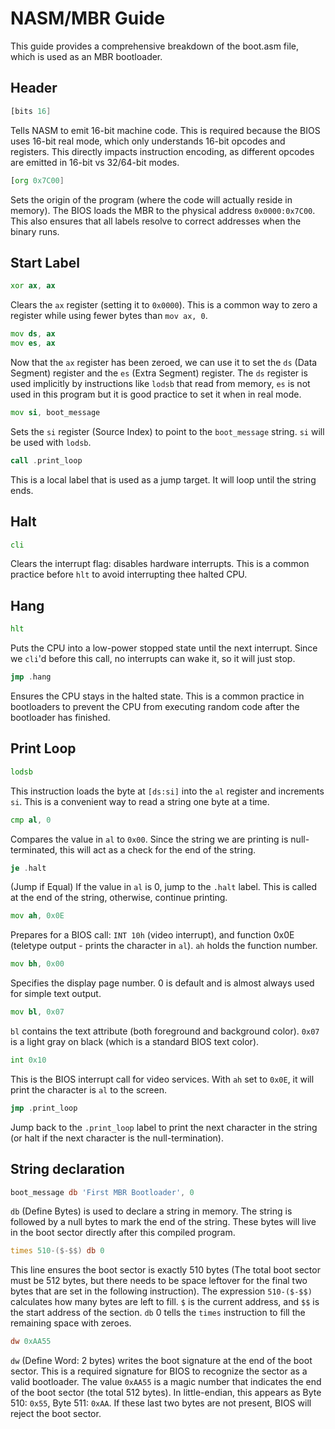 # NASM/MBR Guide

This guide provides a comprehensive breakdown of the boot.asm file, which is used as an MBR bootloader.

## Header

```asm
[bits 16]
```

Tells NASM to emit 16-bit machine code. This is required because the BIOS uses 16-bit real mode, which only understands 16-bit opcodes and registers. This directly impacts instruction encoding, as different opcodes are emitted in 16-bit vs 32/64-bit modes.

```asm
[org 0x7C00]
```

Sets the origin of the program (where the code will actually reside in memory). The BIOS loads the MBR to the physical address `0x0000:0x7C00`. This also ensures that all labels resolve to correct addresses when the binary runs.

## Start Label

```asm
xor ax, ax
```

Clears the `ax` register (setting it to `0x0000`). This is a common way to zero a register while using fewer bytes than `mov ax, 0`.

```asm
mov ds, ax
mov es, ax
```

Now that the `ax` register has been zeroed, we can use it to set the `ds` (Data Segment) register and the `es` (Extra Segment) register. The `ds` register is used implicitly by instructions like `lodsb` that read from memory, `es` is not used in this program but it is good practice to set it when in real mode.

```asm
mov si, boot_message
```

Sets the `si` register (Source Index) to point to the `boot_message` string. `si` will be used with `lodsb`.

```asm
call .print_loop
```

This is a local label that is used as a jump target. It will loop until the string ends.

## Halt

```asm
cli
```

Clears the interrupt flag: disables hardware interrupts. This is a common practice before `hlt` to avoid interrupting thee halted CPU.

## Hang

```asm
hlt
```

Puts the CPU into a low-power stopped state until the next interrupt. Since we `cli`'d before this call, no interrupts can wake it, so it will just stop.

```asm
jmp .hang
```

Ensures the CPU stays in the halted state. This is a common practice in bootloaders to prevent the CPU from executing random code after the bootloader has finished.

## Print Loop

```asm
lodsb
```

This instruction loads the byte at `[ds:si]` into the `al` register and increments `si`. This is a convenient way to read a string one byte at a time.

```asm
cmp al, 0
```

Compares the value in `al` to `0x00`. Since the string we are printing is null-terminated, this will act as a check for the end of the string.

```asm
je .halt
```

(Jump if Equal) If the value in `al` is 0, jump to the `.halt` label. This is called at the end of the string, otherwise, continue printing.

```asm
mov ah, 0x0E
```

Prepares for a BIOS call: `INT 10h` (video interrupt), and function 0x0E (teletype output - prints the character in `al`). `ah` holds the function number.

```asm
mov bh, 0x00
```

Specifies the display page number. 0 is default and is almost always used for simple text output.

```asm
mov bl, 0x07
```

`bl` contains the text attribute (both foreground and background color). `0x07` is a light gray on black (which is a standard BIOS text color).

```asm
int 0x10
```

This is the BIOS interrupt call for video services. With `ah` set to `0x0E`, it will print the character is `al` to the screen.

```asm
jmp .print_loop
```

Jump back to the `.print_loop` label to print the next character in the string (or halt if the next character is the null-termination).

## String declaration

```asm
boot_message db 'First MBR Bootloader', 0
```

`db` (Define Bytes) is used to declare a string in memory. The string is followed by a null bytes to mark the end of the string. These bytes will live in the boot sector directly after this compiled program.

```asm
times 510-($-$$) db 0
```

This line ensures the boot sector is exactly 510 bytes (The total boot sector must be 512 bytes, but there needs to be space leftover for the final two bytes that are set in the following instruction). The expression `510-($-$$)` calculates how many bytes are left to fill. `$` is the current address, and `$$` is the start address of the section. `db` 0 tells the `times` instruction to fill the remaining space with zeroes.

```asm
dw 0xAA55
```

`dw` (Define Word: 2 bytes) writes the boot signature at the end of the boot sector. This is a required signature for BIOS to recognize the sector as a valid bootloader. The value `0xAA55` is a magic number that indicates the end of the boot sector (the total 512 bytes). In little-endian, this appears as Byte 510: `0x55`, Byte 511: `0xAA`. If these last two bytes are not present, BIOS will reject the boot sector.

